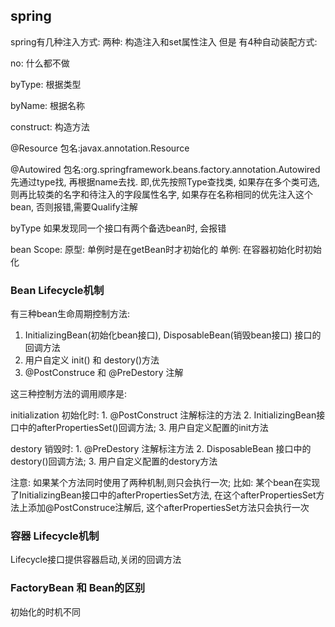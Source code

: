 ## spring

spring有几种注入方式:
  两种: 构造注入和set属性注入
  但是 有4种自动装配方式: 
  
  no:     什么都不做
    
  byType: 根据类型
    
  byName: 根据名称
    
  construct: 构造方法
    
  @Resource 
  包名:javax.annotation.Resource 
    
  
  @Autowired 
  包名:org.springframework.beans.factory.annotation.Autowired
    先通过type找, 再根据name去找. 即,优先按照Type查找类, 如果存在多个类可选, 则再比较类的名字和待注入的字段属性名字, 如果存在名称相同的优先注入这个bean, 否则报错,需要Qualify注解
  
  
  byType 如果发现同一个接口有两个备选bean时, 会报错

bean Scope:
  原型: 单例时是在getBean时才初始化的
  单例: 在容器初始化时初始化
  
### Bean Lifecycle机制
  
  有三种bean生命周期控制方法:
  1. InitializingBean(初始化bean接口), DisposableBean(销毁bean接口) 接口的回调方法
  2. 用户自定义 init() 和 destory()方法
  3. @PostConstruce 和 @PreDestory 注解
  
  这三种控制方法的调用顺序是:
  
  initialization 初始化时:
    1. @PostConstruct 注解标注的方法
    2. InitializingBean接口中的afterPropertiesSet()回调方法;
    3. 用户自定义配置的init方法
    
  destory 销毁时:
    1. @PreDestory 注解标注方法
    2. DisposableBean 接口中的destory()回调方法;
    3. 用户自定义配置的destory方法
  
  注意:
  如果某个方法同时使用了两种机制,则只会执行一次; 
  比如: 某个bean在实现了InitializingBean接口中的afterPropertiesSet方法, 在这个afterPropertiesSet方法上添加@PostConstruce注解后,
  这个afterPropertiesSet方法只会执行一次
  
### 容器 Lifecycle机制
  
  Lifecycle接口提供容器启动,关闭的回调方法
  
### FactoryBean 和 Bean的区别
  初始化的时机不同
  
